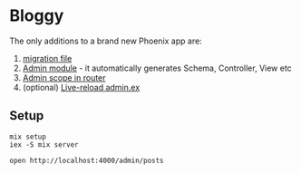 # Bloggy

The only additions to a brand new Phoenix app are:

1. [migration file](./priv/repo/migrations/20180220220538_create_posts.exs)
2. [Admin module](./lib/bloggy_web/admin.ex) - it automatically generates Schema, Controller, View etc
3. [Admin scope in router](./lib/bloggy_web/router.ex)
4. (optional) [Live-reload admin.ex](./config/dev.exs)

## Setup

```
mix setup
iex -S mix server
```

```
open http://localhost:4000/admin/posts
```

